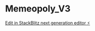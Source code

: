# Memeopoly_V3

[Edit in StackBlitz next generation editor ⚡️](https://stackblitz.com/~/github.com/Angelio-git/Memeopoly_V3)